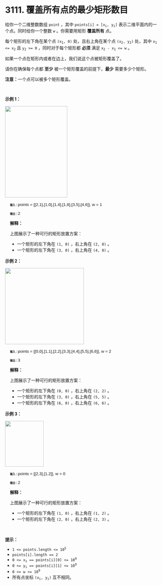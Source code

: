 # 3111. 覆盖所有点的最少矩形数目

<p>给你一个二维整数数组&nbsp;<code>point</code>&nbsp;，其中&nbsp;<code>points[i] = [x<sub>i</sub>, y<sub>i</sub>]</code>&nbsp;表示二维平面内的一个点。同时给你一个整数&nbsp;<code>w</code>&nbsp;。你需要用矩形&nbsp;<strong>覆盖所有</strong>&nbsp;点。</p>

<p>每个矩形的左下角在某个点&nbsp;<code>(x<sub>1</sub>, 0)</code>&nbsp;处，且右上角在某个点&nbsp;<code>(x<sub>2</sub>, y<sub>2</sub>)</code>&nbsp;处，其中&nbsp;<code>x<sub>1</sub> &lt;= x<sub>2</sub></code>&nbsp;且&nbsp;<code>y<sub>2</sub> &gt;= 0</code>&nbsp;，同时对于每个矩形都&nbsp;<strong>必须</strong>&nbsp;满足&nbsp;<code>x<sub>2</sub> - x<sub>1</sub> &lt;= w</code>&nbsp;。</p>

<p>如果一个点在矩形内或者在边上，我们说这个点被矩形覆盖了。</p>

<p>请你在确保每个点都 <strong>至少</strong>&nbsp;被一个矩形覆盖的前提下，<strong>最少</strong>&nbsp;需要多少个矩形。</p>

<p><strong>注意：</strong>一个点可以被多个矩形覆盖。</p>

<p>&nbsp;</p>

<p><strong class="example">示例 1：</strong></p>

<p><img alt="" src="https://assets.leetcode.com/uploads/2024/03/04/screenshot-from-2024-03-04-20-33-05.png" style="width: 205px; height: 300px;" /></p>

<div class="example-block" style="border-color: var(--border-tertiary); border-left-width: 2px; color: var(--text-secondary); margin-bottom: 1rem; margin-top: 1rem; overflow: visible; padding-left: 1rem;">
<p style=""><span class="example-io" style="font-size: 8.75px;"><b>输入：</b></span><span class="example-io" style="font-size: 0.85rem; font-family: Menlo, sans-serif;">points = [[2,1],[1,0],[1,4],[1,8],[3,5],[4,6]], w = 1</span></p>

<p style=""><span class="example-io" style="font-size: 8.75px;"><b>输出：</b></span><span class="example-io" style="font-size: 0.85rem; font-family: Menlo, sans-serif;">2</span></p>

<p style="font-size: 0.875rem;"><strong>解释：</strong></p>

<p style="font-size: 0.875rem;">上图展示了一种可行的矩形放置方案：</p>

<ul style="font-size: 0.875rem;">
	<li>一个矩形的左下角在&nbsp;<code>(1, 0)</code>&nbsp;，右上角在&nbsp;<code>(2, 8)</code>&nbsp;。</li>
	<li>一个矩形的左下角在&nbsp;<code>(3, 0)</code>&nbsp;，右上角在&nbsp;<code>(4, 8)</code>&nbsp;。</li>
</ul>
</div>

<p><strong class="example">示例 2：</strong></p>

<p><img alt="" src="https://assets.leetcode.com/uploads/2024/03/04/screenshot-from-2024-03-04-18-59-12.png" style="width: 260px; height: 250px;" /></p>

<div class="example-block" style="border-color: var(--border-tertiary); border-left-width: 2px; color: var(--text-secondary); margin-bottom: 1rem; margin-top: 1rem; overflow: visible; padding-left: 1rem;">
<p style=""><span class="example-io" style="font-size: 8.75px;"><b>输入：</b></span><span class="example-io" style="font-size: 0.85rem; font-family: Menlo, sans-serif;">points = [[0,0],[1,1],[2,2],[3,3],[4,4],[5,5],[6,6]], w = 2</span></p>

<p style=""><span class="example-io" style="font-size: 8.75px;"><b>输出：</b></span><span class="example-io" style="font-size: 0.85rem; font-family: Menlo, sans-serif;">3</span></p>

<p style="font-size: 0.875rem;"><b>解释：</b></p>

<p style="font-size: 0.875rem;">上图展示了一种可行的矩形放置方案：</p>

<ul style="font-size: 0.875rem;">
	<li>一个矩形的左下角在&nbsp;<code>(0, 0)</code>&nbsp;，右上角在&nbsp;<code>(2, 2)</code>&nbsp;。</li>
	<li>一个矩形的左下角在&nbsp;<code>(3, 0)</code>&nbsp;，右上角在&nbsp;<code>(5, 5)</code>&nbsp;。</li>
	<li>一个矩形的左下角在&nbsp;<code>(6, 0)</code>&nbsp;，右上角在&nbsp;<code>(6, 6)</code>&nbsp;。</li>
</ul>
</div>

<p><strong class="example">示例 3：</strong></p>

<p><img alt="" src="https://assets.leetcode.com/uploads/2024/03/04/screenshot-from-2024-03-04-20-24-03.png" style="height: 150px; width: 127px;" /></p>

<div class="example-block" style="border-color: var(--border-tertiary); border-left-width: 2px; color: var(--text-secondary); margin-bottom: 1rem; margin-top: 1rem; overflow: visible; padding-left: 1rem;">
<p style=""><span class="example-io" style="font-size: 8.75px;"><b>输入：</b></span><span class="example-io" style="font-size: 0.85rem; font-family: Menlo, sans-serif;">points = [[2,3],[1,2]], w = 0</span></p>

<p style=""><span class="example-io" style="font-size: 8.75px;"><b>输出：</b></span><span class="example-io" style="font-size: 0.85rem; font-family: Menlo, sans-serif;">2</span></p>

<p style="font-size: 0.875rem;"><strong>解释：</strong></p>

<p style="font-size: 0.875rem;">上图展示了一种可行的矩形放置方案：</p>

<ul style="font-size: 0.875rem;">
	<li>一个矩形的左下角在&nbsp;<code>(1, 0)</code>&nbsp;，右上角在&nbsp;<code>(1, 2)</code>&nbsp;。</li>
	<li>一个矩形的左下角在&nbsp;<code>(2, 0)</code>&nbsp;，右上角在&nbsp;<code>(2, 3)</code>&nbsp;。</li>
</ul>
</div>

<p>&nbsp;</p>

<p><strong>提示：</strong></p>

<ul>
	<li><code>1 &lt;= points.length &lt;= 10<sup>5</sup></code></li>
	<li><code>points[i].length == 2</code></li>
	<li><code>0 &lt;= x<sub>i</sub> == points[i][0] &lt;= 10<sup>9</sup></code></li>
	<li><code>0 &lt;= y<sub>i</sub> == points[i][1] &lt;= 10<sup>9</sup></code></li>
	<li><code>0 &lt;= w &lt;= 10<sup>9</sup></code></li>
	<li>所有点坐标&nbsp;<code>(x<sub>i</sub>, y<sub>i</sub>)</code>&nbsp;互不相同。</li>
</ul>
